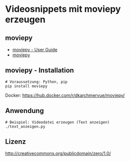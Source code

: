 # Videosnippets mit moviepy erzeugen

## moviepy

* [moviepy - User Guide](https://zulko.github.io/moviepy/index.html)
* [moviepy](https://github.com/Zulko/moviepy)

## moviepy - Installation

```
# Voraussetzung: Python, pip
pip install moviepy
```

Docker: https://hub.docker.com/r/dkarchmervue/moviepy/

## Anwendung

```
# Beispiel: Videodatei erzeugen (Text anzeigen)
./text_anzeigen.py
```


## Lizenz

http://creativecommons.org/publicdomain/zero/1.0/
